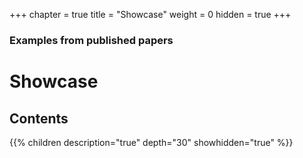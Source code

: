 +++
chapter = true
title = "Showcase"
weight = 0
hidden = true
+++

### Examples from published papers

# Showcase

## Contents

{{% children description="true" depth="30" showhidden="true" %}}
